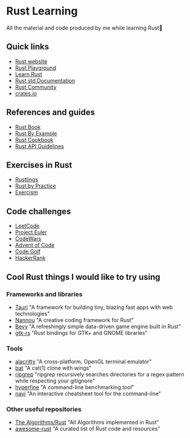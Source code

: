 # Rust Learning

All the material and code produced by me while learning Rust🦀

## Quick links

- [Rust website](https://www.rust-lang.org/)
- [Rust Playground](https://play.rust-lang.org/)
- [Learn Rust](https://www.rust-lang.org/learn)
- [Rust std Documentation](https://doc.rust-lang.org/std/index.html)
- [Rust Community](https://www.rust-lang.org/community)
- [crates.io](https://crates.io/)

## References and guides

- [Rust Book](https://doc.rust-lang.org/book/)
- [Rust By Example](https://doc.rust-lang.org/rust-by-example/)
- [Rust Cookbook](https://rust-lang-nursery.github.io/rust-cookbook/)
- [Rust API Guidelines](https://rust-lang-nursery.github.io/api-guidelines/)

## Exercises in Rust

- [Rustlings](https://github.com/rust-lang/rustlings/)
- [Rust by Practice](https://practice.rs/why-exercise.html)
- [Exercism](https://exercism.io/tracks/rust)

## Code challenges

- [LeetCode](https://leetcode.com/)
- [Project Euler](https://projecteuler.net/)
- [CodeWars](https://www.codewars.com/)
- [Advent of Code](https://adventofcode.com/)
- [Code Golf](https://code.golf/)
- [HackerRank](https://www.hackerrank.com/)

## Cool Rust things I would like to try using

### Frameworks and libraries

- [Tauri](https://tauri.app/) "A framework for building tiny, blazing fast apps with web technologies"
- [Nannou](https://nannou.cc/) "A creative coding framework for Rust"
- [Bevy](https://bevyengine.org/) "A refreshingly simple data-driven game engine built in Rust"
- [gtk-rs](https://gtk-rs.org/) "Rust bindings for GTK+ and GNOME libraries"

### Tools

- [alacritty](https://github.com/alacritty/alacritty) "A cross-platform, OpenGL terminal emulator"
- [bat](https://github.com/sharkdp/bat) "A cat(1) clone with wings"
- [ripgrep](https://github.com/BurntSushi/ripgrep) "ripgrep recursively searches directories for a regex pattern while respecting your gitignore"
- [hyperfine](https://github.com/sharkdp/hyperfine) "A command-line benchmarking tool"
- [navi](https://github.com/denisidoro/navi) "An interactive cheatsheet tool for the command-line"

### Other useful repositories

- [The Algorithms/Rust](https://github.com/TheAlgorithms/Rust) "All Algorithms implemented in Rust"
- [awesome-rust](https://github.com/rust-unofficial/awesome-rust) "A curated list of Rust code and resources"
